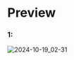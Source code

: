 # Preview

### 1:
![2024-10-19_02-31](https://github.com/user-attachments/assets/f630a95b-bdd6-4667-9db1-ddee72eb0ecc)
